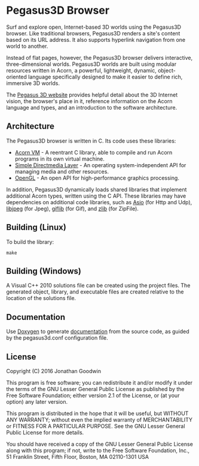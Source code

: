 # Pegasus3D Browser
Surf and explore open, Internet-based 3D worlds using the Pegasus3D browser.
Like traditional browsers, Pegasus3D renders a site's content based on its URL address.
It also supports hyperlink navigation from one world to another.

Instead of flat pages, however, the Pegasus3D browser delivers interactive, three-dimensional worlds.
Pegasus3D worlds are built using modular resources written in Acorn,
a powerful, lightweight, dynamic, object-oriented language specifically designed to make it 
easier to define rich, immersive 3D worlds.

The [Pegasus 3D website][web3d] provides helpful detail about the 3D Internet vision,
the browser's place in it, reference information on the Acorn language and types, 
and an introduction to the software architecture.

## Architecture

The Pegasus3D browser is written in C. Its code uses these libraries:

- [Acorn VM][acornvm] - A reentrant C library, able to compile and run Acorn programs in its own virtual machine.
- [Simple Directmedia Layer][sdl2] - An operating system-independent API for managing media and other resources.
- [OpenGL][opengl] - An open API for high-performance graphics processing.

In addition, Pegasus3D dynamically loads shared libraries that implement additional Acorn types,
written using the C API. These libraries may have dependencies on additional code libraries,
such as [Asio][asio] (for Http and Udp), [libjpeg][jpeg] (for Jpeg), [giflib][gif] (for Gif), and [zlib][zip]
(for ZipFile).

## Building (Linux)

To build the library:

	make

## Building (Windows)

A Visual C++ 2010 solutions file can be created using the project files. 
The generated object, library, and executable files are created relative to the location of the 
solutions file.

## Documentation

Use [Doxygen][] to generate [documentation][doc] from the source code,
as guided by the pegasus3d.conf configuration file.

## License

Copyright (C) 2016  Jonathan Goodwin

 This program is free software; you can redistribute it and/or
modify it under the terms of the GNU Lesser General Public
License as published by the Free Software Foundation; either
version 2.1 of the License, or (at your option) any later version.

This program is distributed in the hope that it will be useful,
but WITHOUT ANY WARRANTY; without even the implied warranty of
MERCHANTABILITY or FITNESS FOR A PARTICULAR PURPOSE.  See the GNU
Lesser General Public License for more details.

You should have received a copy of the GNU Lesser General Public
License along with this program; if not, write to the Free Software
Foundation, Inc., 51 Franklin Street, Fifth Floor, Boston, MA  02110-1301  USA

[doc]: http://web3d.jondgoodwin.com/pegasusdoc
[web3d]: http://web3d.jondgoodwin.com
[doxygen]: http://doxygen.org
[acornvm]: http://web3d.jondgoodwin.com/arch/avmindex.html
[sdl2]: http://www.libsdl.org
[opengl]: http://www.opengl.org
[asio]: http://think-async.com/
[jpeg]: http://libjpeg.sourceforge.net/
[gif]: http://giflib.sourceforge.net/gif_lib.html
[zip]: http://www.zlib.net
